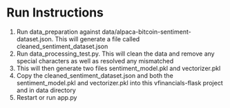 # Run Instructions
1. Run data_preparation against data/alpaca-bitcoin-sentiment-dataset.json.  This will generate a file called cleaned_sentiment_dataset.json
2. Run data_processing_test.py.  This will clean the data and remove any special characters as well as resolved any mismatched
3.  This will then generate two files sentiment_model.pkl and vectorizer.pkl
4. Copy the cleaned_sentiment_dataset.json and both the sentiment_model.pkl and vectorizer.pkl into this vfinancials-flask project and in data directory
5. Restart or run app.py